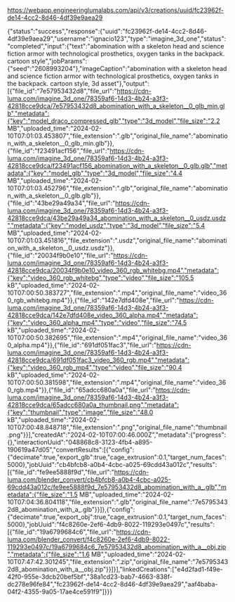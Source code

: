 https://webapp.engineeringlumalabs.com/api/v3/creations/uuid/fc23962f-de14-4cc2-8d46-4df39e9aea29


{"status":"success","response":{"uuid":"fc23962f-de14-4cc2-8d46-4df39e9aea29","username":"ignacio123","type":"imagine_3d_one","status":"completed","input":{"text":"abomination with a skeleton head and science fiction armor with technological prosthetics, oxygen tanks in the backpack. cartoon style","jobParams":{"seed":"2608993204"},"imageCaption":"abomination with a skeleton head and science fiction armor with technological prosthetics, oxygen tanks in the backpack. cartoon style, 3d asset"},"output":[{"file_id":"7e57953432d8","file_url":"https://cdn-luma.com/imagine_3d_one/78359af6-14d3-4b24-a3f3-42818cce9dca/7e57953432d8_abomination_with_a_skeleton__0_glb_min.glb","metadata":{"key":"model_draco_compressed_glb","type":"3d_model","file_size":"2.2 MB","uploaded_time":"2024-02-10T07:01:03.453807","file_extension":".glb","original_file_name":"abomination_with_a_skeleton__0_glb_min.glb"}},{"file_id":"f23491acf156","file_url":"https://cdn-luma.com/imagine_3d_one/78359af6-14d3-4b24-a3f3-42818cce9dca/f23491acf156_abomination_with_a_skeleton__0_glb.glb","metadata":{"key":"model_glb","type":"3d_model","file_size":"4.4 MB","uploaded_time":"2024-02-10T07:01:03.452796","file_extension":".glb","original_file_name":"abomination_with_a_skeleton__0_glb.glb"}},{"file_id":"43be29a49a34","file_url":"https://cdn-luma.com/imagine_3d_one/78359af6-14d3-4b24-a3f3-42818cce9dca/43be29a49a34_abomination_with_a_skeleton__0_usdz.usdz","metadata":{"key":"model_usdz","type":"3d_model","file_size":"5.4 MB","uploaded_time":"2024-02-10T07:01:03.451816","file_extension":".usdz","original_file_name":"abomination_with_a_skeleton__0_usdz.usdz"}},{"file_id":"20034f9b0e10","file_url":"https://cdn-luma.com/imagine_3d_one/78359af6-14d3-4b24-a3f3-42818cce9dca/20034f9b0e10_video_360_rgb_whitebg.mp4","metadata":{"key":"video_360_rgb_whitebg","type":"video","file_size":"105.5 kB","uploaded_time":"2024-02-10T07:00:50.383727","file_extension":".mp4","original_file_name":"video_360_rgb_whitebg.mp4"}},{"file_id":"142e7dfd408e","file_url":"https://cdn-luma.com/imagine_3d_one/78359af6-14d3-4b24-a3f3-42818cce9dca/142e7dfd408e_video_360_alpha.mp4","metadata":{"key":"video_360_alpha_mp4","type":"video","file_size":"74.5 kB","uploaded_time":"2024-02-10T07:00:50.382695","file_extension":".mp4","original_file_name":"video_360_alpha.mp4"}},{"file_id":"691df051fac3","file_url":"https://cdn-luma.com/imagine_3d_one/78359af6-14d3-4b24-a3f3-42818cce9dca/691df051fac3_video_360_rgb.mp4","metadata":{"key":"video_360_rgb_mp4","type":"video","file_size":"90.4 kB","uploaded_time":"2024-02-10T07:00:50.381598","file_extension":".mp4","original_file_name":"video_360_rgb.mp4"}},{"file_id":"65adcc680a0a","file_url":"https://cdn-luma.com/imagine_3d_one/78359af6-14d3-4b24-a3f3-42818cce9dca/65adcc680a0a_thumbnail.png","metadata":{"key":"thumbnail","type":"image","file_size":"48.0 kB","uploaded_time":"2024-02-10T07:00:48.848718","file_extension":".png","original_file_name":"thumbnail.png"}}],"createdAt":"2024-02-10T07:00:46.000Z","metadata":{"progress":{},"interactionUuid":"048868c8-3123-4fb4-a895-190619a47d05","convertResults":[{"config":{"decimate":true,"export_glb":true,"cage_extrusion":0.1,"target_num_faces":5000},"jobUuid":"cb4bfcb8-a0b4-4cbc-a025-69cdd43a012c","results":[{"file_id":"fe9ee5888f9d","file_url":"https://cdn-luma.com/blender_convert/cb4bfcb8-a0b4-4cbc-a025-69cdd43a012c/fe9ee5888f9d_7e57953432d8_abomination_with_a_.glb","metadata":{"file_size":"1.5 MB","uploaded_time":"2024-02-10T07:04:36.804118","file_extension":".glb","original_file_name":"7e57953432d8_abomination_with_a_.glb"}}]},{"config":{"decimate":true,"export_obj":true,"cage_extrusion":0.1,"target_num_faces":5000},"jobUuid":"f4c8260e-2ef6-4db9-8022-119293e0497c","results":[{"file_id":"19a6799684c6","file_url":"https://cdn-luma.com/blender_convert/f4c8260e-2ef6-4db9-8022-119293e0497c/19a6799684c6_7e57953432d8_abomination_with_a__obj.zip","metadata":{"file_size":"1.6 MB","uploaded_time":"2024-02-10T07:47:42.301245","file_extension":".zip","original_file_name":"7e57953432d8_abomination_with_a__obj.zip"}}]}],"linkedCreations":["e4d2fad1-f49e-42f0-955e-3dcb20bef5bf","38a1cd23-bab7-4663-838f-dc278e96fe84","fc23962f-de14-4cc2-8d46-4df39e9aea29","aaf4baba-04f2-4355-9a05-17ae4ce591f9"]}}}